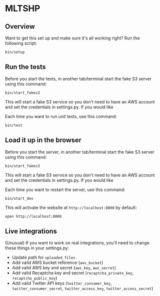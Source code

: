 # MLTSHP

## Overview 

Want to get this set up and make sure it's all working right? Run the following script:

    bin/setup

## Run the tests

Before you start the tests, in another tab/terminal start the fake S3 server using this command:

    bin/start_fakes3

This will start a fake S3 service so you don't need to have an AWS account and set the credentials in settings.py. If you would like 

Each time you want to run unit tests, use this command:

    bin/test

## Load it up in the browser

Before you start the server, in another tab/terminal start the fake S3 server using this command:

    bin/start_fakes3

This will start a fake S3 service so you don't need to have an AWS account and set the credentials in settings.py. If you would like 

Each time you want to restart the server, use this command:

    bin/start_dev

This will activate the website at `http://localhost:8000` by default:

    open http://localhost:8000

## Live integrations

(Unusual) If you want to work on real integrations, you'll need to change 
these things in your settings.py:

* Update path for `uploaded_files`
* Add valid AWS bucket reference (`aws_bucket`)
* Add valid AWS key and secret (`aws_key`, `aws_secret`)
* Add valid Recaptcha key and secret (`recaptcha_private_key`,
  `recaptcha_public_key`)
* Add valid Twitter API keys (`twitter_consumer_key`,
  `twitter_consumer_secret`, `twitter_access_key`,
  `twitter_access_secret`)
